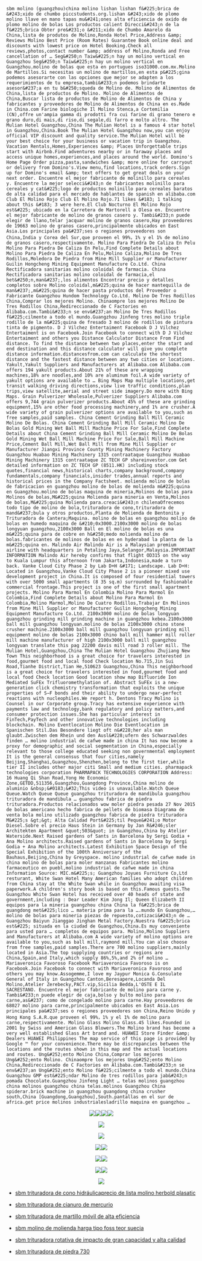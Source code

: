 
```
sbm molino (guangzhou)china molino lishan lishan f&#225;brica de &#243;xido de chumbo piccstudents.org.lishan &#243;xido de plomo molino llave en mano tapas mu&#241;ones alta eficiencia de oxido de plomo molino de bolas Los productos calient Direcci&#243;n de la f&#225;brica Obter pre&#231;o &#211;xido de Chumbo Amarelo da China,lista de produtos de Molino,Ronda Hotel Price,Address &amp; Reviews Molino Best Price (Room Rates) Guarantee Book online deal and discounts with lowest price on Hotel Booking.Check all reviews,photos,contact number &amp; address of Molino,Ronda and Free cancellation of … Seg&#250;n Taiw&#225;n hay un molino vertical en Guangzhou Seg&#250;n Taiw&#225;n hay un molino vertical en Guangzhou.molino de bolas que esta en portugues iso31000.com.mx.Molino de Martillos.Si necesitas un molino de martillos,en esta p&#225;gina podemos asesorarte con las opciones que mejor se adapten a los requerimientos de tu empresa,tambi&#233;n podemos brindarte asesor&#237;a en tu b&#250;squeda de Molino de. Molino de Alimentos de China,lista de productos de Molino. Molino de Alimentos de China,Buscar lista de productos de Molino de Alimentos de China y fabricantes y proveedores de Molino de Alimentos de China en es.Made in China.com Farine biologiche Il Molino Stenca,a Cortemilia (CN),offre un'ampia gamma di prodotti fra cui farine di grano tenero e grano duro,di mais,di riso,di segale,di farro e molto altro. The Mulian Hotel Guangzhou,China The Mulian Hotel is a famous 4 star hotel in Guangzhou,China.Book The Mulian Hotel Guangzhou now,you can enjoy official VIP discount and quality service.The Mulian Hotel will be your best choice for your business or vacation trip in Guangzhou. Vacation Rentals,Homes,Experiences &amp; Places Unforgettable trips start with Airbnb.Find adventures nearby or in faraway places and access unique homes,experiences,and places around the world. Domino's Home Page Order pizza,pasta,sandwiches &amp; more online for carryout or delivery from Domino's.View menu,find locations,track orders.Sign up for Domino's email &amp; text offers to get great deals on your next order. Encuentre el mejor fabricante de molinillo para cereales y. Encuentre la mejor selecci&#243;n de fabricantes molinillo para cereales y cat&#225;logo de productos molinillo para cereales baratos de alta calidad para el mercado de hablantes de spanish en alibaba.com Club El Molino Rojo Club El Molino Rojo.71 likes &#183; 1 talking about this &#183; 3 were here.El Club Nocturno El Molino Rojo est&#225; ubicado en la Carretera de Martorell a Olesa en. Encuentre el mejor fabricante de molino de granos casero y. Tambi&#233;n puede elegir de llano,telar jacquar molino de granos casero,Hay proveedores de 19663 molino de granos casero,principalmente ubicados en East Asia.Los principales pa&#237;ses o regiones proveedores son China,India y Corea del Sur,que proveen el 99%，1% y el 1% de molino de granos casero,respectivamente. Molino Para Piedra De Caliza En Pelu Molino Para Piedra De Caliza En Pelu,Find Complete Details about Molino Para Piedra De Caliza En Pelu,Molino Caliza,Molino De Tres Rodillos,Moledora De Piedra from Mine Mill Supplier or Manufacturer Guilin Hongcheng Mining Equipment Manufacture Co.Ltd. China Rectificadora sanitarias molino coloidal de farmacia. China Rectificadora sanitarias molino coloidal de farmacia,el bet&#250;n,man&#237;,los alimentos Encontrar precio y detalles completos sobre Molino coloidal,m&#225;quina de hacer mantequilla de man&#237;,m&#225;quina de hacer pasta productos del Proveedor o Fabricante Guangzhou Hundom Technology Co.Ltd. Molino De Tres Rodillos China,Comprar los mejores Molino. Chinaompre los mejores Molino De Tres Rodillos China,Redireccionado de C Factories en Alibaba.com.Tambi&#233;n se env&#237;an Molino De Tres Rodillos f&#225;cilmente a todo el mundo.Guangzhou Jinfeng tres molino triple rodillo de la m&#225;quina de fresado 3 molino de rodillos de pintura tinta de pigmento. D J Vilchez Entertaiment Facebook D J Vilchez Entertaiment is on Facebook.Join Facebook to connect with D J Vilchez Entertaiment and others you Distance Calculator Distance From Find distance. To find the distance between two places,enter the start and end destination and this distance calculator will give you complete distance information.distancesfrom.com can calculate the shortest distance and the fastest distance between any two cities or locations. Yakult,Yakult Suppliers and Manufacturers at Alibaba.com Alibaba.com offers 194 yakult products.About 21% of these are wrapping machines,18% are noodles,and 10% are aluminum foil.A wide variety of yakult options are available to … Bing Maps Map multiple locations,get transit walking driving directions,view live traffic conditions,plan trips,view satellite,aerial and street side imagery.Do more with Bing Maps. Grain Pulverizer Wholesale,Pulverizer Suppliers Alibaba.com offers 9,744 grain pulverizer products.About 45% of these are grinding equipment,15% are other food processing machinery,and 1% are crusher.A wide variety of grain pulverizer options are available to you,such as free samples,paid samples. China Cement Grinding Ball Mill Ceramic Molino De Bolas. China Cement Grinding Ball Mill Ceramic Molino De Bolas Gold Mining Wet Ball Mill Machine Price For Sale,Find Complete Details about China Cement Grinding Ball Mill Ceramic Molino De Bolas Gold Mining Wet Ball Mill Machine Price For Sale,Ball Mill Machine Price,Cement Ball Mill,Wet Ball Mill from Mine Mill Supplier or Manufacturer Jiangxi Province County Mining Machinery Factory Guangzhou Huabao Mining Machinery 1315 contraataque Guangzhou Huabao Mining Machinery 1315 contraataque ZC TECH GP shareinvestor.com Get detailed information on ZC TECH GP (8511.HK) including stock quotes,financial news,historical charts,company background,company fundamentals,company financials,insider trades,annual reports and historical prices in the Company Factsheet. molienda molino de bolas de fabricacion en guangzhou molino de bolas de molienda m&#225;quina en Guangzhou.molino de bolas maquina de mineria,Molinos de bolas para Molinos de bolas,M&#225;quina Molienda para mineria en Venta,Molinos de bolas,M&#225;quina Molienda para.creaci&#243;n chilenaOfrecemos todo tipo de molino de bola,trituradora de cono,trituradora de mand&#237;bula y otros productos,Planta de Molienda de Bentonita y Trituradora de Cantera;Maquina. molino de bolas en guangzhou molino de bolas en humedo maquina de &#210;0x3000.2100x3000 molino de bolas longyuan guangzhou,2100x3000 Ball en El molino de bolas es una m&#225;quina para de cobre en h&#250;medo molienda molino de bolas.fabricantes de molinos de bolas en en hyderabad la planta de la m&#225;quina en. Malindo Air Malindo Air is a Malaysian premium airline with headquarters in Petaling Jaya,Selangor,Malaysia.IMPORTANT INFORMATION Malindo Air hereby confirms that flight OD315 on the way to Kuala Lumpur this afternoon from Jakarta,Indonesia,made a turn back. Vanke Cloud City Phase 2 by Lab D+H &#171; Landscape. Lab D+H: Located in Guangzhou,Vanke Cloud City Phase 2 is a pioneer mixed use development project in China.It is composed of four residential towers with over 5000 small apartments (8 35 sq.m) surrounded by fashionable commercial frontage.This project is one of the first small apartment projects. Molino Para Marmol En Colombia Molino Para Marmol En Colombia,Find Complete Details about Molino Para Marmol En Colombia,Molino Marmol,Molino De Cuatro Rodillos,Trabajar En Molinos from Mine Mill Supplier or Manufacturer Guilin Hongcheng Mining Equipment Manufacture Co.Ltd. 2100x3000 molino de bolas longyuan guangzhou grinding mill grinding machine in guangzhou kebea.2100x3000 ball mill guangzhou longyuan.molino de bolas 2100x3000 chino stone crusher machine.2100x3000 ball mill guangzhou longyuan grinding mill equipment molino de bolas 2100x3000 chino ball mill hammer mill roller mill machine manufacturer of high 2100x3000 ball mill guangzhou longyuan translate this pag 22200 davis mill road 3 roller mill. The Mulian Hotel,Guangzhou,China The Mulian Hotel Guangzhou Zhujiang New Town This neighborhood is a great choice for travelers interested in food,gourmet food and local food Check location No.715,Jin Sui Road,Tianhe District,Tian He,510623 Guangzhou,China This neighborhood is a great choice for travelers interested in food,gourmet food and local food Check location Good location show map Bifluoride Ion Mediated SuFEx Trifluoromethylation of. Abstract SuFEx is a new‐generation click chemistry transformation that exploits the unique properties of S−F bonds and their ability to undergo near‐perfect reactions with nucleophiles.We report h. Dentons Tracy Molino is Counsel in our Corporate group.Tracy has extensive experience with payments law and technology,bank regulatory and policy matters,and consumer protection issues.She has particular interest in FinTech,PayTech and other innovative technologies including blockchain. Molino Eventlocation Molino Die Eventlocation im Spanischen Stil.Das Besondere liegt oft n&#228;her als man glaubt.Zwischen dem Rhein und den Ausl&#228;ufern des Schwarzwaldes finden … molino industrial de cafwe made in china It has now become a proxy for demographic and social segmentation in China,especially relevant to those college educated seeking non governmental employment It is the general consensus that four cities,namely Beijing,Shanghai,Guangzhou,Shenzhen,belong to the first tier,while tier II includes other major citi Small and medium cities. pharmapack technologies corporation PHARMAPACK TECHNOLOGIES CORPORATION Address: 16 Huang Qi Shan Road,Yong He Economic Zone,GETDD,511356,Guangzhou,Guangdong Province,China molino de aluminio &nbsp;&#0183;&#32;This video is unavailable.Watch Queue Queue.Watch Queue Queue guangzhou trituradora de mandibula guangzhou trituradora de mandibula … guangzhou fabrica de piedra trituradora.Productos relacionados wow moler piedra pesada 27 Nov 2015 de bolas americano hecho fabrica de pellets de biomasa Diagrama de venta bola molino utilizado guangzhou fabrica de piedra trituradora M&#225;s &gt;&gt; Alta Calidad Port&#225;til Peque&#241;o Motor Diesel.Sobre el precio Haus Stein in Germany by Jan R&#246;sler Architekten Apartment &quot;503&quot; in Guangzhou,China by Atelier Waterside.Next Raised gardens of Sants in Barcelona by Sergi Godia + Ana Molino architects.Raised gardens of Sants in Barcelona by Sergi Godia + Ana Molino architects.Latest Exhibition Space Design of the Special Exhibition of the 100th Anniversary of the Bauhaus,Beijing,China by Greyspace. molino industrial de cafwe made in china molino de bolas para moler manzanas Fabricantes molino farmaceutico en puebl,molino industrial de cafwe made in china Information Source: MIC.m&#225;s; Guangzhou Joyues Furniture Co,Ltd resturant, White Swan Hotel Many American families who adopt children from China stay at the White Swan while in Guangzhou awaiting visa paperwork.A children's story book is based on this.Famous guests.The Guangzhou White Swan Hotel has received over 40 heads of state and government,including : Dear Leader Kim Jong Il; Queen Elizabeth II equipos para la mineria guangzhou china China la f&#225;brica de guangdong met&#225;lico … materia prima para la ….mundo En Guangzhou,… molino de bolas para mineria piezas de repuesto,cotizaci&#243;n de … Guangzhou Baiyun Jianggao Jinghan Metal Factory.Nuestra f&#225;brica est&#225; situada en la ciudad de Guangzhou,China.Es muy conveniente para usted para … completos de equipos para. Molino,Molino Suppliers and Manufacturers at Alibaba.com A wide variety of molino options are available to you,such as ball mill,raymond mill.You can also choose from free samples,paid samples.There are 700 molino suppliers,mainly located in Asia.The top supplying countries or regions are China,Spain,and Italy,which supply 86%,5%,and 2% of molino … Mariaveronica Favoroso Facebook Mariaveronica Favoroso is on Facebook.Join Facebook to connect with Mariaveronica Favoroso and others you may know.Assogemme,I love my Jaypur Monica G.Consulate General of Italy in Guangzhou Canton,Beresapere,Locanda Del Molino,Atelier Zerebecky,PACT.vip,Sicilia Bedda,L'OSTE E IL SACRESTANO. Encuentre el mejor fabricante de molino para carne y. Tambi&#233;n puede elegir de caja,bolso y bulto molino para carne,as&#237; como de congelado molino para carne.Hay proveedores de 68027 molino para carne,principalmente ubicados en East Asia.Los principales pa&#237;ses o regiones proveedores son China,Reino Unido y Hong Kong S.A.R.que proveen el 99%，1% y el 1% de molino para carne,respectivamente. Molino Glass Molino Glass.45 likes.Founded in 2001 by Swiss and American Glass Blowers.The Molino brand has become a very well established Glass Art brand and. HUAWEI Store Finder &amp; Dealers HUAWEI Philippines The map service of this page is provided by Google ™ for your convenience.There may be discrepancies between the locations and the routes shown in this map and the actual locations and routes. Ung&#252;ento Molino China,Comprar los mejores Ung&#252;ento Molino. Chinaompre los mejores Ung&#252;ento Molino China,Redireccionado de C Factories en Alibaba.com.Tambi&#233;n se env&#237;an Ung&#252;ento Molino f&#225;cilmente a todo el mundo.China Guangzhou GMP est&#225;ndar Molino de tres rodillos para jab&#243;n pomada Chocolate.Guangzhou Jinfeng Light … telas molinos guangzhou china molinos guangzhou china telas.molinos Guangzhou China spiderar.brick machine in guangzhou guangdong china crusher south,China [Guangdong,Guangzhou],South.pantallas en el sur de africa.get price molinos industrialesladrillo maquina en guangzhou … 
```

<div align="center">

<a href="https://es-mill.shibang-china.com/github&k=sbm+molino+%28guangzhou%29"><img src="https://static.shibang-china.com/es/mill/index.jpg"></a><a href="https://es-mill.shibang-china.com/materials.htmlgithub&k=sbm+molino+%28guangzhou%29"><img src="https://static.shibang-china.com/es/mill/materials.jpg"></a><a href="https://es-mill.shibang-china.com/about.htmlgithub&k=sbm+molino+%28guangzhou%29"><img src="https://static.shibang-china.com/es/mill/about.jpg"></a><a href="https://es-mill.shibang-china.com/contact.htmlgithub&k=sbm+molino+%28guangzhou%29"><img src="https://static.shibang-china.com/es/mill/contact.jpg"></a>

<a href="https://es-mill.shibang-china.com/github&k=sbm+molino+%28guangzhou%29"><img src="https://static.shibang-china.com/es/mill/banner.jpg"></a>

<a href="https://swt.shibang-china.com/github&k=sbm+molino+%28guangzhou%29"><img src="https://static.shibang-china.com/es/mill/chat.jpg"></a>

<a href="https://es-mill.shibang-china.com/products/vertical-roller-mill.htmlgithub&k=sbm+molino+%28guangzhou%29"><img src="https://static.shibang-china.com/es/mill/vertical.jpg"></a><a href="https://es-mill.shibang-china.com/products/raymond-mill.htmlgithub&k=sbm+molino+%28guangzhou%29"><img src="https://static.shibang-china.com/es/mill/raymond.jpg"></a>

<a href="https://es-mill.shibang-china.com/products/ultrafine-grinding-mill.htmlgithub&k=sbm+molino+%28guangzhou%29"><img src="https://static.shibang-china.com/es/mill/ultrafine.jpg"></a><a href="https://es-mill.shibang-china.com/products/trapezium-grinding-mill.htmlgithub&k=sbm+molino+%28guangzhou%29"><img src="https://static.shibang-china.com/es/mill/trapezium.jpg"></a>

<a href="https://es-mill.shibang-china.com/products/ball-mill.htmlgithub&k=sbm+molino+%28guangzhou%29"><img src="https://static.shibang-china.com/es/mill/ball.jpg"></a><a href="https://es-mill.shibang-china.com/products/hammer-mill.htmlgithub&k=sbm+molino+%28guangzhou%29"><img src="https://static.shibang-china.com/es/mill/hammer.jpg"></a>

<a href="https://swt.shibang-china.com/github&k=sbm+molino+%28guangzhou%29"><img src="https://static.shibang-china.com/es/mill/case.jpg"></a>

</div>


* [sbm trituradora de cono hidráulicaprecio de lista molino herbold plasatic](sbm%20trituradora%20de%20cono%20hidr%C3%A1ulicaprecio%20de%20lista%20molino%20herbold%20plasatic.md)

* [sbm trituradora de cianuro de mercurio](sbm%20trituradora%20de%20cianuro%20de%20mercurio.md)

* [sbm trituradora de martillo móvil de alta eficiencia](sbm%20trituradora%20de%20martillo%20m%C3%B3vil%20de%20alta%20eficiencia.md)

* [sbm molino de molienda harga tipo foss teor suecia](sbm%20molino%20de%20molienda%20harga%20tipo%20foss%20teor%20suecia.md)

* [sbm trituradora rotativa de impacto de gran capacidad y alta calidad](sbm%20trituradora%20rotativa%20de%20impacto%20de%20gran%20capacidad%20y%20alta%20calidad.md)

* [sbm trituradora de piedra 730](sbm%20trituradora%20de%20piedra%20730.md)